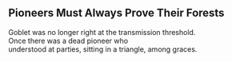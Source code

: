 Pioneers Must Always Prove Their Forests
----------------------------------------
Goblet was no longer right at the transmission threshold.  
Once there was a dead pioneer who  
understood at parties, sitting in a triangle, among graces.  
